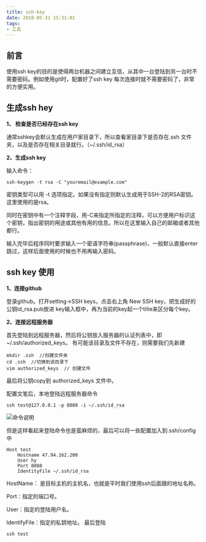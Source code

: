 ```yaml
---
title: ssh-key 
date: 2018-05-31 15:31:01
tags:
- 工具
---
```


## 前言

使用ssh key的目的是使得两台机器之间建立互信，从其中一台登陆到另一台时不需要密码。例如使用git时，配置好了ssh key 每次连接时就不需要密码了，非常的方便实用。

<!--more-->

## 生成ssh hey

**1、 检查是否已经存在ssh key**

通常sshkey会默认生成在用户家目录下，所以查看家目录下是否存在.ssh 文件夹，以及是否存在相关目录就行。（~/.ssh/id_rsa）

**2、生成ssh key**

输入命令：


```
ssh-keygen -t rsa -C "youremail@example.com"
```

密钥类型可以用 -t 选项指定。如果没有指定则默认生成用于SSH-2的RSA密钥。这里使用的是rsa。

同时在密钥中有一个注释字段，用-C来指定所指定的注释，可以方便用户标识这个密钥，指出密钥的用途或其他有用的信息。所以在这里输入自己的邮箱或者其他都行。

输入完毕后程序同时要求输入一个密语字符串(passphrase)，一般默认直接enter 跳过，这样后面使用的时候也不用再输入密码。


## ssh key 使用

**1、连接github**

登录github。打开setting->SSH keys，点击右上角 New SSH key，把生成好的公钥id_rsa.pub放进 key输入框中，再为当前的key起一个title来区分每个key。

**2、连接远程服务器**

首先登陆到远程服务器，然后将公钥放入服务器的认证列表中，即 ~/.ssh/authorized_keys。
有可能该目录及文件不存在，则需要我们先新建

```
mkdir .ssh  //创建文件夹
cd .ssh  //切换到该目录下
vim authorized_keys  // 创建文件
```
最后将公钥copy到 authorized_keys 文件中。

配置文笔后，本地登陆远程服务器命令

```
ssh test@127.0.0.1 -p 8080 -i ~/.ssh/id_rsa
```

![命令说明](https://upload-images.jianshu.io/upload_images/1727535-e14090ea44b0a9c6.jpg)

但是这样看起来登陆命令也是蛮麻烦的，最后可以将一些配置加入到.ssh/config 中

```
Host test
    Hostname 47.94.162.200
    User hy
    Port 8080
    IdentityFile ~/.ssh/id_rsa
```
HostName： 是目标主机的主机名，也就是平时我们使用ssh后面跟的地址名称。

Port：指定的端口号。

User：指定的登陆用户名。

IdentifyFile：指定的私钥地址。
最后登陆

```
ssh test
```


